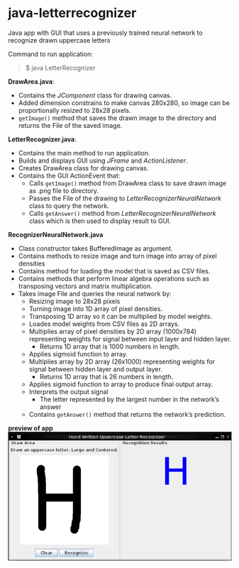 # java-letterrecognizer
Java app with GUI that uses a previously trained neural network to recognize drawn uppercase letters

Command to run application: 
>$ java LetterRecognizer

**DrawArea.java**:
 - Contains the _JComponent_ class for drawing canvas.
 - Added dimension constrains to make canvas 280x280, so image can be proportionally resized to 28x28 pixels. 
 - `getImage()` method that saves the drawn image to the directory and returns the File of the saved image.

**LetterRecognizer.java**:
 - Contains the main method to run application.
 - Builds and displays GUI using _JFrame_ and _ActionListener_.
 - Creates DrawArea class for drawing canvas.
 - Contains the GUI ActionEvent that:
   - Calls `getImage()` method from DrawArea class to save drawn image as .png file to directory.
   - Passes the File of the drawing to _LetterRecognizerNeuralNetwork_ class to query the network. 
   - Calls `getAnswer()` method from _LetterRecognizerNeuralNetwork_ class which is then used to display result to GUI.

**RecognizerNeuralNetwork.java**
 - Class constructor takes BufferedImage as argument.
 -	Contains methods to resize image and turn image into array of pixel densities
 -	Contains method for loading the model that is saved as CSV files. 
 -	Contains methods that perform linear algebra operations such as transposing vectors and matrix multiplication.
 -	Takes image File and queries the neural network by:
    -	Resizing image to 28x28 pixels
    -	Turning image into 1D array of pixel densities.
    -	Transposing 1D array so it can be multiplied by model weights.
    -	Loades model weights from CSV files as 2D arrays.
    -	Multiplies array of pixel densities by 2D array (1000x784) representing weights for signal between input layer and hidden layer.
          - Returns 1D array that is 1000 numbers in length.
    -	Applies sigmoid function to array.
    -	Multiplies array by 2D array (26x1000) representing weights for signal between hidden layer and output layer.
          -	Returns 1D array that is 26 numbers in length.
    -	Applies sigmoid function to array to produce final output array.
    -	Interprets the output signal
          -	The letter represented by the largest number in the network’s answer
    -	 Contains `getAnswer()` method that returns the network’s prediction. 

**preview of app**<br>
![app preview](https://github.com/talalifer/java-letterrecognizer/blob/7571c617d3bb1a34250ecea64ca2a1233f5695fc/Testing%20Files/appExample.png)
